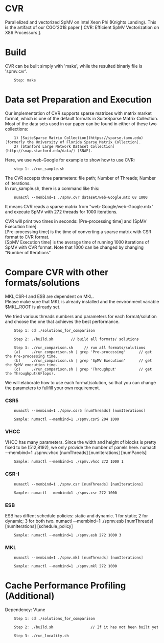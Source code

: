 # CVR
Parallelized and vectorized SpMV on Intel Xeon Phi (Knights Landing). 
This is the artifact of our CGO'2018 paper [ CVR: Efficient SpMV Vectorization on X86 Processors ].

# Build
CVR can be built simply with 'make', while the resulted binariy file is 'spmv.cvr'.

		Step: make       

# Data set Preparation and Execution
Our implementation of CVR supports sparse matrices with matrix market format, which is one of the default formats in SuiteSparse Matrix Collection. Most of the data sets used in our paper can be found in either of these two collections:

		1) [SuiteSparse Matrix Collection](https://sparse.tamu.edu) (formerly the University of Florida Sparse Matrix Collection).
		2) [Stanford Large Network Dataset Collection](http://snap.stanford.edu/data/) (SNAP).

Here, we use web-Google for example to show how to use CVR:

		step 1: ./run_sample.sh

The CVR accepts three parameters: file path; Number of Threads; Number of Iterations. <br>
In run_sample.sh, there is a command like this:

		numactl --membind=1 ./spmv.cvr dataset/web-Google.mtx 68 1000

It means CVR reads a sparse matrix from "web-Google/web-Google.mtx" and execute SpMV with 272 threads for 1000 iterations. 

CVR will print two times in seconds: [Pre-processing time] and [SpMV Execution time]. <br>
[Pre-processing time] is the time of converting a sparse matrix with CSR format to CVR format. <br>
[SpMV Execution time] is the average time of running 1000 iterations of SpMV with CVR format. Note that 1000 can be changed by changing "Number of Iterations" <br>

# Compare CVR with other formats/solutions
MKL,CSR-I and ESB are dependent on MKL. <br>
Please make sure that MKL is already installed and the environment variable $MKL_ROOT is already set. <br>

We tried various threads numbers and parameters for each format/solution and choose the one that achieves the best performance.<br>

		Step 1: cd ./solutions_for_comparison

		Step 2: ./build.sh        // build all formats/ solutions

		Step 3: ./run_comparison.sh     // run all formats/solutions 
		(a)     ./run_comparison.sh | grep 'Pre-processing'      // get the Pre-processing time. 
		(b)     ./run_comparison.sh | grep 'SpMV Execution'      // get the SpMV execution time. 
		(c)     ./run_comparison.sh | grep 'Throughput'          // get the Throughput(GFlops).

We will elaborate how to use each format/solution, so that you can change the parameters to fullfill your own requirement.
### CSR5
		numactl --membind=1 ./spmv.csr5 [numThreads] [numIterations]

		Sample: numactl --membind=1 ./spmv.csr5 204 1000
### VHCC
VHCC has many parameters. Since the width and height of blocks is pretty fixed to be (512,8192), we only provide the number of panels here.
		numactl --membind=1 ./spmv.vhcc [numThreads] [numIterations] [numPanels]
		
		Sample: numactl --membind=1 ./spmv.vhcc 272 1000 1
### CSR-I
		numactl --membind=1 ./spmv.csr [numThreads] [numIterations]
	
		Sample: numactl --membind=1 ./spmv.csr 272 1000
### ESB
ESB has diffent schedule policies: static and dynamic. 1 for static; 2 for dynamic; 3 for both two.
		numactl --membind=1 ./spmv.esb [numThreads] [numIterations] [schedule_policy]

		Sample: numactl --membind=1 ./spmv.esb 272 1000 3
### MKL
		numactl --membind=1 ./spmv.mkl [numThreads] [numIterations]

		Sample: numactl --membind=1 ./spmv.mkl 272 1000


# Cache Performance Profiling (Additional)
Dependency:  Vtune

		Step 1: cd ./solutions_for_comparison
		
		Step 2: ./build.sh                 // If it has not been built yet

		Step 3: ./run_locality.sh


